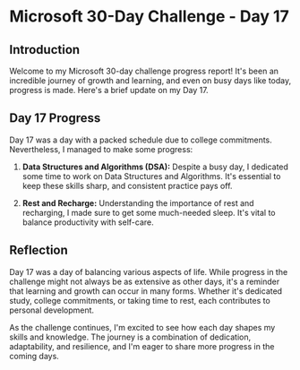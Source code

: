 # Microsoft 30-Day Challenge - Day 17

## Introduction

Welcome to my Microsoft 30-day challenge progress report! It's been an incredible journey of growth and learning, and even on busy days like today, progress is made. Here's a brief update on my Day 17.

## Day 17 Progress

Day 17 was a day with a packed schedule due to college commitments. Nevertheless, I managed to make some progress:

1. **Data Structures and Algorithms (DSA):** Despite a busy day, I dedicated some time to work on Data Structures and Algorithms. It's essential to keep these skills sharp, and consistent practice pays off.

2. **Rest and Recharge:** Understanding the importance of rest and recharging, I made sure to get some much-needed sleep. It's vital to balance productivity with self-care.

## Reflection

Day 17 was a day of balancing various aspects of life. While progress in the challenge might not always be as extensive as other days, it's a reminder that learning and growth can occur in many forms. Whether it's dedicated study, college commitments, or taking time to rest, each contributes to personal development.

As the challenge continues, I'm excited to see how each day shapes my skills and knowledge. The journey is a combination of dedication, adaptability, and resilience, and I'm eager to share more progress in the coming days.